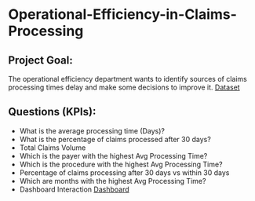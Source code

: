 # Operational-Efficiency-in-Claims-Processing
## Project Goal:
The operational efficiency department wants to identify sources of claims processing times delay and make some decisions to improve it.
<a href="https://github.com/Leonel-web-byte/Operational-Efficiency-in-Claims-Processing/blob/main/Cleaned_Data.xlsx">Dataset</a>
## Questions (KPIs):
-	What is the average processing time (Days)?
-	What is the percentage of claims processed after 30 days?
-	Total Claims Volume
-	Which is the payer with the highest Avg Processing Time?
-	Which is the procedure with the highest Avg Processing Time?
-	Percentage of claims processing after 30 days vs within 30 days
-	Which are months with the highest Avg Processing Time?
-	Dashboard Interaction <a href= "https://github.com/Leonel-web-byte/Operational-Efficiency-in-Claims-Processing/blob/main/Claims_P.png">Dashboard</a>

